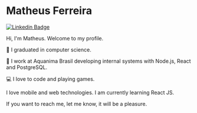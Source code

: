 # Matheus Ferreira

[![Linkedin Badge](https://img.shields.io/badge/-Matheus%20Ferreira-6633cc?style=flat-square&logo=Linkedin&logoColor=white&link=https://www.linkedin.com/in/ferreira-matheus/)](https://www.linkedin.com/in/ferreira-matheus/)

Hi, I'm Matheus. Welcome to my profile.

📖 I graduated in computer science.

💼 I work at Aquanima Brasil developing internal systems with Node.js, React and PostgreSQL.

💻 I love to code and playing games.

I love mobile and web technologies. I am currently learning React JS.

If you want to reach me, let me know, it will be a pleasure.
